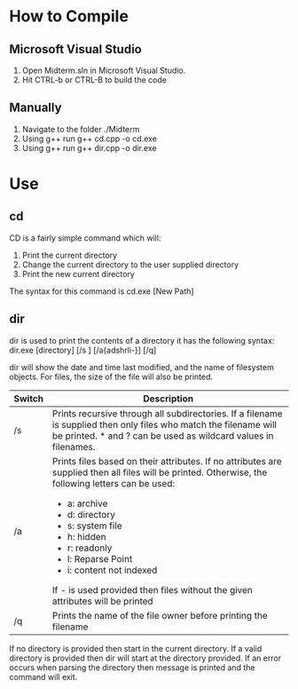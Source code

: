 # How to Compile
## Microsoft Visual Studio
1. Open Midterm.sln in Microsoft Visual Studio.
2. Hit CTRL-b or CTRL-B to build the code

## Manually 
1. Navigate to the folder ./Midterm
2. Using g++ run g++ cd.cpp -o cd.exe 
3. Using g++ run g++ dir.cpp -o dir.exe

# Use
## cd
CD is a fairly simple command which will:
1. Print the current directory
2. Change the current directory to the user supplied directory
3. Print the new current directory

The syntax for this command is cd.exe [New Path]

## dir
dir is used to print the contents of a directory it has the following syntax:
dir.exe [directory] [/s <filename>] [/a{adshrli-}] [/q]

dir will show the date and time last modified, and the name of filesystem objects. For files, the size of the file will also be printed.

|Switch|Description|
|---|---|
|/s|Prints recursive through all subdirectories. If a filename is supplied then only files who match the filename will be printed. \* and ? can be used as wildcard values in filenames.|
|/a|Prints files based on their attributes. If no attributes are supplied then all files will be printed. Otherwise, the following letters can be used: <ul><li> a: archive</li><li>d: directory</li><li>s: system file</li><li>h: hidden</li><li>r: readonly</li><li>l: Reparse Point</li><li>i: content not indexed</li></ul>If \- is used provided then files without the given attributes will be printed|
|/q|Prints the name of the file owner before printing the filename|

If no directory is provided then start in the current directory. If a valid directory is provided then dir will start at the directory provided. If an error occurs when parsing the directory then message is printed and the command will exit.